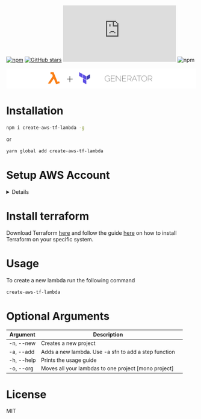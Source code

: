 [![npm](https://img.shields.io/npm/v/create-aws-tf-lambda.svg)](https://www.npmjs.com/package/create-aws-tf-lambda) [![GitHub stars](https://img.shields.io/github/stars/julekgwa/aws-terraform-lambda-generator.svg?style=social&label=Stars)](https://github.com/julekgwa/aws-terraform-lambda-generator) [![gzip size](http://img.badgesize.io/https://unpkg.com/create-aws-tf-lambda/dist/index.js?compression=gzip)](https://unpkg.com/create-aws-tf-lambda/dist/index.js) ![npm](https://img.shields.io/npm/dw/create-aws-tf-lambda)

![toggle](images/aws-tf.png)

# Installation

```bash
npm i create-aws-tf-lambda -g
```

or

```bash
yarn global add create-aws-tf-lambda
```

# Setup AWS Account
<details>

  1. Create a new user in the IAM Section on AWS [here](https://console.aws.amazon.com/iam/home?region=us-east-1#/users).
  2. Select Programmatic access below and enter your user details.

   ![user](images/addUser.png)

  3. Click next and select the admin group.

   ![group](images/group.png)

  4. Continue with the steps until you reach the Create User section and confirm the user has been created. Once the user is created you will get an Access key ID and Secret access key.
  5. Open terminal and run ```$ aws configure```. Paste access key id and secret access key from step 4

  ![configure](images/aws-confgure.png)

   or create a file called instance.tf with the following code.

   ```
   provider "aws" {
    access_key = "ACCESS_KEY_HERE"
    secret_key = "SECRET_KEY_HERE"
   }
   ```

</details>

# Install terraform
Download Terraform [here](https://www.terraform.io/downloads.html) and follow the guide [here](https://www.terraform.io/intro/getting-started/install.html) on how to install Terraform on your specific system.

# Usage

To create a new lambda run the following command
```bash
create-aws-tf-lambda
```

# Optional Arguments

| Argument           | Description            ||
|----------------|-------------------------------------------------------------------------------------------------------|---|
| -n, --new      | Creates a new project
| -a, --add        | Adds a new lambda. Use -a sfn to add a step function
| -h, --help       | Prints the usage guide
| -o, --org | Moves all your lambdas to one project [mono project]


# License

MIT